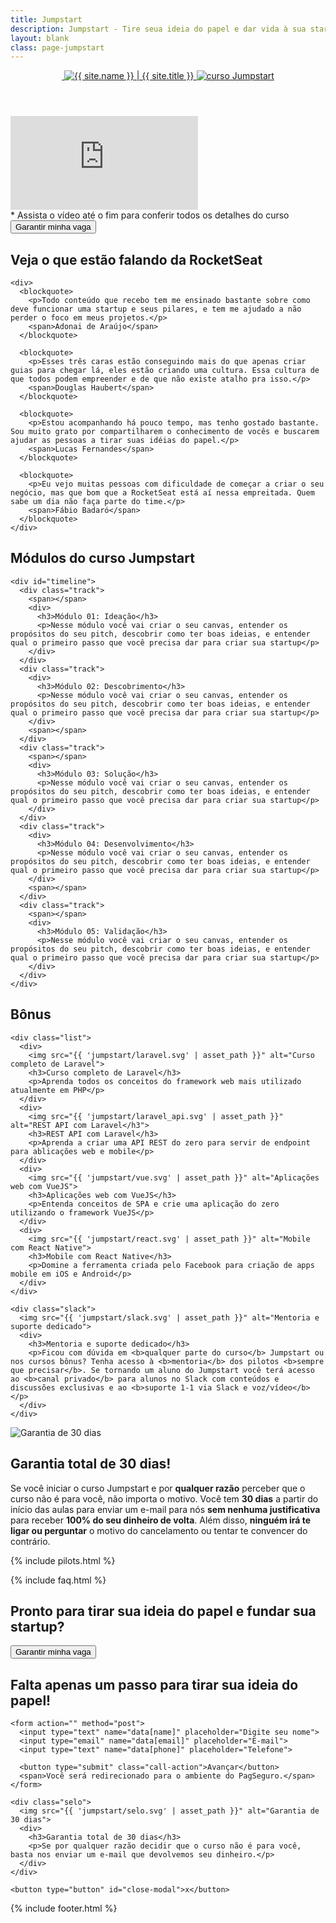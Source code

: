 ```yaml
---
title: Jumpstart
description: Jumpstart - Tire seua ideia do papel e dar vida à sua startup
layout: blank
class: page-jumpstart
---
```


<section id="primary">
  <div class="container">
    <header>
      <a href="{{ site.baseurl }}/" class="logo" title="Conhecer a rocketseat">
        <img src="{{ 'rocket.svg' | asset_path }}" alt=""/>
        <img src="{{ 'rocketseat-white.svg' | asset_path }}" title="{{ site.name }} | {{ site.title }}" alt="{{ site.name }} | {{ site.title }}"/>
      </a>
      <a href="/" class="logo-jumpstart">
        <img src="{{ 'jumpstart/logo.svg' | asset_path }}" alt="curso Jumpstart">
      </a>
    </header>
    <div id="video-container">
      <div class="responsive-iframe">
        <iframe src="https://www.youtube.com/embed/cgmN963YNEU?rel=0&amp;controls=0&amp;showinfo=0" frameborder="0" allowfullscreen></iframe>
      </div>
    </div>
    <footer>
      <span>* Assista o vídeo até o fim para conferir todos os detalhes do curso</span>
      <button type="button" class="call-action open-modal">Garantir minha vaga</button>
    </footer>
  </div>
</section>

<section id="statements">
  <div class="container">
    <h2>Veja o que estão falando da Rocket<b>Seat</b></h2>

    <div>
      <blockquote>
        <p>Todo conteúdo que recebo tem me ensinado bastante sobre como deve funcionar uma startup e seus pilares, e tem me ajudado a não perder o foco em meus projetos.</p>
        <span>Adonai de Araújo</span>
      </blockquote>

      <blockquote>
        <p>Esses três caras estão conseguindo mais do que apenas criar guias para chegar lá, eles estão criando uma cultura. Essa cultura de que todos podem empreender e de que não existe atalho pra isso.</p>
        <span>Douglas Haubert</span>
      </blockquote>

      <blockquote>
        <p>Estou acompanhando há pouco tempo, mas tenho gostado bastante. Sou muito grato por compartilharem o conhecimento de vocês e buscarem ajudar as pessoas a tirar suas idéias do papel.</p>
        <span>Lucas Fernandes</span>
      </blockquote>

      <blockquote>
        <p>Eu vejo muitas pessoas com dificuldade de começar a criar o seu negócio, mas que bom que a RocketSeat está aí nessa empreitada. Quem sabe um dia não faça parte do time.</p>
        <span>Fábio Badaró</span>
      </blockquote>
    </div>
  </div>
</section>

<section id="modulos">
  <div class="container">
    <h2>Módulos do curso Jumpstart</h2>

    <div id="timeline">
      <div class="track">
        <span></span>
        <div>
          <h3>Módulo 01: Ideação</h3>
          <p>Nesse módulo você vai criar o seu canvas, entender os propósitos do seu pitch, descobrir como ter boas ideias, e entender qual o primeiro passo que você precisa dar para criar sua startup</p>
        </div>
      </div>
      <div class="track">
        <div>
          <h3>Módulo 02: Descobrimento</h3>
          <p>Nesse módulo você vai criar o seu canvas, entender os propósitos do seu pitch, descobrir como ter boas ideias, e entender qual o primeiro passo que você precisa dar para criar sua startup</p>
        </div>
        <span></span>
      </div>
      <div class="track">
        <span></span>
        <div>
          <h3>Módulo 03: Solução</h3>
          <p>Nesse módulo você vai criar o seu canvas, entender os propósitos do seu pitch, descobrir como ter boas ideias, e entender qual o primeiro passo que você precisa dar para criar sua startup</p>
        </div>
      </div>
      <div class="track">
        <div>
          <h3>Módulo 04: Desenvolvimento</h3>
          <p>Nesse módulo você vai criar o seu canvas, entender os propósitos do seu pitch, descobrir como ter boas ideias, e entender qual o primeiro passo que você precisa dar para criar sua startup</p>
        </div>
        <span></span>
      </div>
      <div class="track">
        <span></span>
        <div>
          <h3>Módulo 05: Validação</h3>
          <p>Nesse módulo você vai criar o seu canvas, entender os propósitos do seu pitch, descobrir como ter boas ideias, e entender qual o primeiro passo que você precisa dar para criar sua startup</p>
        </div>
      </div>
    </div>
  </div>
</section>

<section id="bonus">
  <div class="container">
    <h2>Bônus</h2>

    <div class="list">
      <div>
        <img src="{{ 'jumpstart/laravel.svg' | asset_path }}" alt="Curso completo de Laravel">
        <h3>Curso completo de Laravel</h3>
        <p>Aprenda todos os conceitos do framework web mais utilizado atualmente em PHP</p>
      </div>
      <div>
        <img src="{{ 'jumpstart/laravel_api.svg' | asset_path }}" alt="REST API com Laravel</h3">
        <h3>REST API com Laravel</h3>
        <p>Aprenda a criar uma API REST do zero para servir de endpoint para ablicações web e mobile</p>
      </div>
      <div>
        <img src="{{ 'jumpstart/vue.svg' | asset_path }}" alt="Aplicações web com VueJS">
        <h3>Aplicações web com VueJS</h3>
        <p>Entenda conceitos de SPA e crie uma aplicação do zero utilizando o framework VueJS</p>
      </div>
      <div>
        <img src="{{ 'jumpstart/react.svg' | asset_path }}" alt="Mobile com React Native">
        <h3>Mobile com React Native</h3>
        <p>Domine a ferramenta criada pelo Facebook para criação de apps mobile em iOS e Android</p>
      </div>
    </div>

    <div class="slack">
      <img src="{{ 'jumpstart/slack.svg' | asset_path }}" alt="Mentoria e suporte dedicado">
      <div>
        <h3>Mentoria e suporte dedicado</h3>
        <p>Ficou com dúvida em <b>qualquer parte do curso</b> Jumpstart ou nos cursos bônus? Tenha acesso à <b>mentoria</b> dos pilotos <b>sempre que precisar</b>. Se tornando um aluno do Jumpstart você terá acesso ao <b>canal privado</b> para alunos no Slack com conteúdos e discussões exclusivas e ao <b>suporte 1-1 via Slack e voz/vídeo</b></p>
      </div>
    </div>
  </div>
</section>

<section id="garantia">
  <div class="container">
    <img src="{{ 'jumpstart/selo.svg' | asset_path }}" alt="Garantia de 30 dias">
    <div>
      <h2>Garantia total de 30 dias!</h2>
      <p>Se você iniciar o curso Jumpstart e por <b>qualquer razão</b> perceber que o curso não é para você, não importa o motivo. Você tem <b>30 dias</b> a partir do início das aulas para enviar um e-mail para nós <b>sem nenhuma justificativa</b> para receber <b>100% do seu dinheiro de volta</b>. Além disso, <b>ninguém irá te ligar ou perguntar</b> o motivo do cancelamento ou tentar te convencer do contrário.</p>
    </div>
  </div>
</section>

{% include pilots.html %}

{% include faq.html %}

<section id="final">
  <div class="container">
    <h2>Pronto para tirar sua ideia do papel e fundar sua startup?</h2>
    <button class="call-action open-modal" type="button">Garantir minha vaga</button>
  </div>
</section>

<div id="modal">
  <div id="modal-content">
    <h2>Falta apenas um passo para <b>tirar sua ideia do papel!</b></h2>

    <form action="" method="post">
      <input type="text" name="data[name]" placeholder="Digite seu nome">
      <input type="email" name="data[email]" placeholder="E-mail">
      <input type="text" name="data[phone]" placeholder="Telefone">

      <button type="submit" class="call-action">Avançar</button>
      <span>Você será redirecionado para o ambiente do PagSeguro.</span>
    </form>

    <div class="selo">
      <img src="{{ 'jumpstart/selo.svg' | asset_path }}" alt="Garantia de 30 dias">
      <div>
        <h3>Garantia total de 30 dias</h3>
        <p>Se por qualquer razão decidir que o curso não é para você, basta nos enviar um e-mail que devolvemos seu dinheiro.</p>
      </div>
    </div>

    <button type="button" id="close-modal">x</button>
  </div>
</div>

<div id="footer-container">
  {% include footer.html %}
</div>
